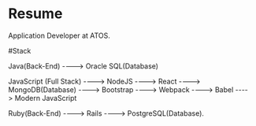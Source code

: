 # Resume

Application Developer at ATOS.

#Stack

Java(Back-End)
----> Oracle SQL(Database)

JavaScript (Full Stack)
----> NodeJS
----> React
----> MongoDB(Database)
----> Bootstrap
----> Webpack
----> Babel
----> Modern JavaScript

Ruby(Back-End)
----> Rails
----> PostgreSQL(Database).



